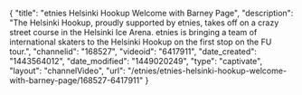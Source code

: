 {
    "title": "etnies Helsinki Hookup Welcome with Barney Page",
    "description": "The Helsinki Hookup, proudly supported by etnies, takes off on a crazy street course in the Helsinki Ice Arena. etnies is bringing a team of international skaters to the Helsinki Hookup on the first stop on the FU tour.",
    "channelid": "168527",
    "videoid": "6417911",
    "date_created": "1443564012",
    "date_modified": "1449020249",
    "type": "captivate",
    "layout": "channelVideo",
    "url": "\/etnies\/etnies-helsinki-hookup-welcome-with-barney-page\/168527-6417911"
}